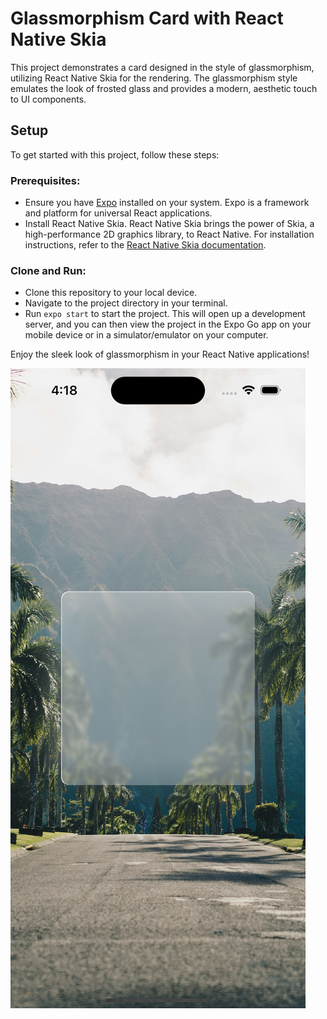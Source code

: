 # Glassmorphism Card with React Native Skia

This project demonstrates a card designed in the style of glassmorphism, utilizing React Native Skia for the rendering. The glassmorphism style emulates the look of frosted glass and provides a modern, aesthetic touch to UI components.

## Setup

To get started with this project, follow these steps:

### Prerequisites:

- Ensure you have [Expo](https://expo.dev/) installed on your system. Expo is a framework and platform for universal React applications.
- Install React Native Skia. React Native Skia brings the power of Skia, a high-performance 2D graphics library, to React Native. For installation instructions, refer to the [React Native Skia documentation](https://shopify.github.io/react-native-skia/).

### Clone and Run:

- Clone this repository to your local device.
- Navigate to the project directory in your terminal.
- Run `expo start` to start the project. This will open up a development server, and you can then view the project in the Expo Go app on your mobile device or in a simulator/emulator on your computer.

Enjoy the sleek look of glassmorphism in your React Native applications!

![Screenshot of Glassmorphism Card](/assets/screenshot.png)
